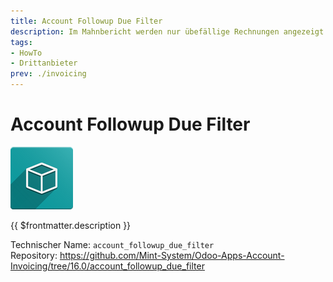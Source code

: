 ```yaml
---
title: Account Followup Due Filter
description: Im Mahnbericht werden nur übefällige Rechnungen angezeigt.
tags:
- HowTo
- Drittanbieter
prev: ./invoicing
---
```

# Account Followup Due Filter

![icon_oms_box](attachments/icon_oms_box.png)

{{ $frontmatter.description }}

Technischer Name: `account_followup_due_filter`\
Repository: <https://github.com/Mint-System/Odoo-Apps-Account-Invoicing/tree/16.0/account_followup_due_filter>